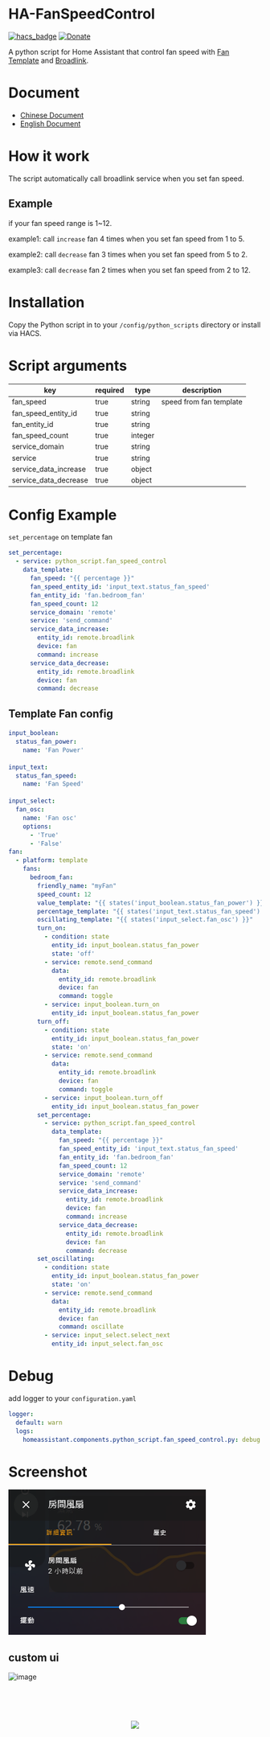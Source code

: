 # HA-FanSpeedControl

[![hacs_badge](https://img.shields.io/badge/HACS-Default-orange.svg)](https://github.com/custom-components/hacs)
[![Donate](https://img.shields.io/badge/donate-Coffee-yellow.svg)](https://www.buymeacoffee.com/dodoro)

A python script for Home Assistant that control fan speed with [Fan Template](https://www.home-assistant.io/integrations/fan.template/) and [Broadlink](https://www.home-assistant.io/integrations/broadlink/).


# Document
- [Chinese Document](https://github.com/iml885203/HA-FanSpeedControl/blob/master/README_TW.md)
- [English Document](https://github.com/iml885203/HA-FanSpeedControl/blob/master/README.md)

# How it work
The script automatically call broadlink service when you set fan speed.

## Example
if your fan speed range is 1~12.

example1: call `increase` fan 4 times when you set fan speed from 1 to 5.

example2: call `decrease` fan 3 times when you set fan speed from 5 to 2.

example3: call `decrease` fan 2 times when you set fan speed from 2 to 12.



# Installation
Copy the Python script in to your `/config/python_scripts` directory or install via HACS.

# Script arguments
|key|required|type|description|
|-|-|-|-|
|fan_speed|true|string|speed from fan template|
|fan_speed_entity_id|true|string||
|fan_entity_id|true|string||
|fan_speed_count|true|integer||
|service_domain|true|string||
|service|true|string||
|service_data_increase|true|object||
|service_data_decrease|true|object||

# Config Example
`set_percentage` on template fan

```yaml
set_percentage:
  - service: python_script.fan_speed_control
    data_template:
      fan_speed: "{{ percentage }}"
      fan_speed_entity_id: 'input_text.status_fan_speed'
      fan_entity_id: 'fan.bedroom_fan'
      fan_speed_count: 12
      service_domain: 'remote'
      service: 'send_command'
      service_data_increase:
        entity_id: remote.broadlink
        device: fan
        command: increase
      service_data_decrease:
        entity_id: remote.broadlink
        device: fan
        command: decrease
```

## Template Fan config
```yaml
input_boolean:
  status_fan_power:
    name: 'Fan Power'

input_text:
  status_fan_speed:
    name: 'Fan Speed'

input_select:
  fan_osc:
    name: 'Fan osc'
    options:
      - 'True'
      - 'False'
fan:
  - platform: template
    fans:
      bedroom_fan:
        friendly_name: "myFan"
        speed_count: 12
        value_template: "{{ states('input_boolean.status_fan_power') }}"
        percentage_template: "{{ states('input_text.status_fan_speed') | int }}"
        oscillating_template: "{{ states('input_select.fan_osc') }}"
        turn_on:
          - condition: state
            entity_id: input_boolean.status_fan_power
            state: 'off'
          - service: remote.send_command
            data:
              entity_id: remote.broadlink
              device: fan
              command: toggle
          - service: input_boolean.turn_on
            entity_id: input_boolean.status_fan_power
        turn_off:
          - condition: state
            entity_id: input_boolean.status_fan_power
            state: 'on'
          - service: remote.send_command
            data:
              entity_id: remote.broadlink
              device: fan
              command: toggle
          - service: input_boolean.turn_off
            entity_id: input_boolean.status_fan_power
        set_percentage:
          - service: python_script.fan_speed_control
            data_template:
              fan_speed: "{{ percentage }}"
              fan_speed_entity_id: 'input_text.status_fan_speed'
              fan_entity_id: 'fan.bedroom_fan'
              fan_speed_count: 12
              service_domain: 'remote'
              service: 'send_command'
              service_data_increase:
                entity_id: remote.broadlink
                device: fan
                command: increase
              service_data_decrease:
                entity_id: remote.broadlink
                device: fan
                command: decrease
        set_oscillating:
          - condition: state
            entity_id: input_boolean.status_fan_power
            state: 'on'
          - service: remote.send_command
            data:
              entity_id: remote.broadlink
              device: fan
              command: oscillate
          - service: input_select.select_next
            entity_id: input_select.fan_osc
```

# Debug
add logger to your `configuration.yaml`
```yaml
logger:
  default: warn
  logs:
    homeassistant.components.python_script.fan_speed_control.py: debug
```

# Screenshot
![image](https://github.com/iml885203/HA-FanSpeedControl/blob/master/Screenshot/fan.png?raw=true)

## custom ui
![image](https://github.com/iml885203/HA-FanSpeedControl/blob/master/Screenshot/fanui.png?raw=true)



<br><br>
<p align="center">
<br>
<a href="https://www.buymeacoffee.com/dodoro" target="_blank">
  <img src="https://github.com/appcraftstudio/buymeacoffee/raw/master/Images/snapshot-bmc-button.png" width="300">
</a>
</p>

